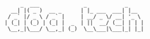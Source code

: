            _  ___              _            _               
        __| |( _ )  __ _      | |_ ___  ___| |__            
       / _` |/ _ \ / _` |     | __/ _ \/ __| '_ \           
      | (_| | (_) | (_| |  _  | ||  __/ (__| | | |          
       \__,_|\___/ \__,_| (_)  \__\___|\___|_| |_|          
